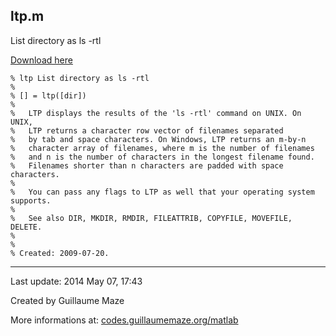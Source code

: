 ## ltp.m ##
List directory as ls -rtl

[Download here](http://guillaumemaze.googlecode.com/svn/trunk/matlab/codes/inout/ltp.m)

```
% ltp List directory as ls -rtl
%
% [] = ltp([dir])
% 
%   LTP displays the results of the 'ls -rtl' command on UNIX. On UNIX, 
%   LTP returns a character row vector of filenames separated 
%   by tab and space characters. On Windows, LTP returns an m-by-n 
%   character array of filenames, where m is the number of filenames 
%   and n is the number of characters in the longest filename found. 
%   Filenames shorter than n characters are padded with space characters.
%
%   You can pass any flags to LTP as well that your operating system supports.
%
%   See also DIR, MKDIR, RMDIR, FILEATTRIB, COPYFILE, MOVEFILE, DELETE.
%
%
% Created: 2009-07-20.
```

---

Last update: 2014 May 07, 17:43

Created by Guillaume Maze

More informations at: [codes.guillaumemaze.org/matlab](http://codes.guillaumemaze.org/matlab)